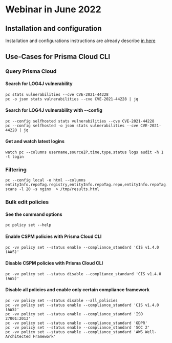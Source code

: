 # Webinar in June 2022

## Installation and configuration

Installation and configurations instructions are already describe [in here](../README.md)

## Use-Cases for Prisma Cloud CLI


### Query Prisma Cloud


#### Search for LOG4J vulnerability

```
pc stats vulnerabilities --cve CVE-2021-44228
pc -o json stats vulnerabilities --cve CVE-2021-44228 | jq
```

#### Search for LOG4J vulnerability with --config

```
pc --config selfhosted stats vulnerabilities --cve CVE-2021-44228
pc --config selfhosted -o json stats vulnerabilities --cve CVE-2021-44228 | jq
```

#### Get and watch latest logins
```
watch pc --columns username,sourceIP,time,type,status logs audit -h 1 -t login
```


### Filtering

```
pc --config local -o html --columns entityInfo.repoTag.registry,entityInfo.repoTag.repo,entityInfo.repoTag.tag,entityInfo.vulnerabilitiesCount,entityInfo.vulnerabilityDistribution.critical,entityInfo.vulnerabilityDistribution.high,entityInfo.vulnerabilityDistribution.medium scans -l 20 -s nginx  > /tmp/results.html
```

### Bulk edit policies

#### See the command options

```
pc policy set --help
```

#### Enable CSPM policies with Prisma Cloud CLI

```
pc -vv policy set --status enable --compliance_standard 'CIS v1.4.0 (AWS)'
```

#### Disable CSPM policies with Prisma Cloud CLI

```
pc -vv policy set --status disable --compliance_standard 'CIS v1.4.0 (AWS)'
```

#### Disable all policies and enable only certain compliance framework

```
pc -vv policy set --status disable --all_policies
pc -vv policy set --status enable --compliance_standard 'CIS v1.4.0 (AWS)'
pc -vv policy set --status enable --compliance_standard 'ISO 27001:2013' 
pc -vv policy set --status enable --compliance_standard 'GDPR'
pc -vv policy set --status enable --compliance_standard 'SOC 2'
pc -vv policy set --status enable --compliance_standard 'AWS Well-Architected Framework'
```
